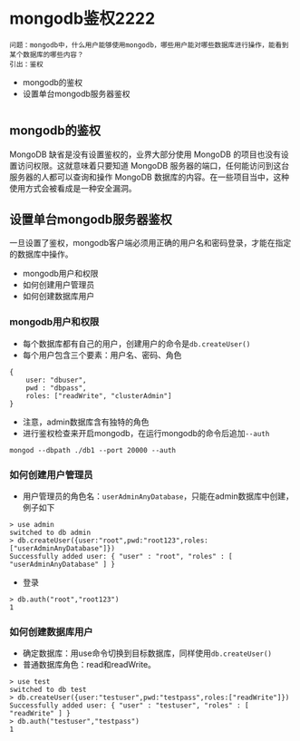 # mongodb鉴权2222
```
问题：mongodb中，什么用户能够使用mongodb，哪些用户能对哪些数据库进行操作，能看到某个数据库的哪些内容？
引出：鉴权
```
- mongodb的鉴权
- 设置单台mongodb服务器鉴权
#
## mongodb的鉴权
MongoDB 缺省是没有设置鉴权的，业界大部分使用 MongoDB 的项目也没有设置访问权限。这就意味着只要知道 MongoDB 服务器的端口，任何能访问到这台服务器的人都可以查询和操作 MongoDB 数据库的内容。在一些项目当中，这种使用方式会被看成是一种安全漏洞。
## 设置单台mongodb服务器鉴权
一旦设置了鉴权，mongodb客户端必须用正确的用户名和密码登录，才能在指定的数据库中操作。
- mongodb用户和权限
- 如何创建用户管理员
- 如何创建数据库用户
### mongodb用户和权限
- 每个数据库都有自己的用户，创建用户的命令是`db.createUser()`
- 每个用户包含三个要素：用户名、密码、角色
```
{
    user: "dbuser",
    pwd : "dbpass",
    roles: ["readWrite", "clusterAdmin"]
}
```
- 注意，admin数据库含有独特的角色
- 进行鉴权检查来开启mongodb，在运行mongodb的命令后追加`--auth`
```
mongod --dbpath ./db1 --port 20000 --auth
```
### 如何创建用户管理员
- 用户管理员的角色名：`userAdminAnyDatabase`，只能在admin数据库中创建，例子如下
```
> use admin
switched to db admin
> db.createUser({user:"root",pwd:"root123",roles:["userAdminAnyDatabase"]})
Successfully added user: { "user" : "root", "roles" : [ "userAdminAnyDatabase" ] }
```
- 登录
```
> db.auth("root","root123")
1
```
### 如何创建数据库用户
- 确定数据库：用use命令切换到目标数据库，同样使用`db.createUser()`
- 普通数据库角色：read和readWrite。
```
> use test
switched to db test
> db.createUser({user:"testuser",pwd:"testpass",roles:["readWrite"]})
Successfully added user: { "user" : "testuser", "roles" : [ "readWrite" ] }
> db.auth("testuser","testpass")
1
```
